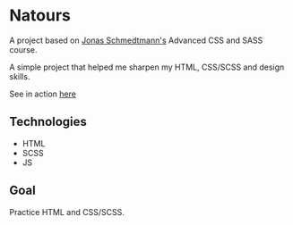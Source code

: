 # Natours

A project based on [Jonas Schmedtmann's](https://codingheroes.io/) Advanced CSS and SASS course.

A simple project that helped me sharpen my HTML, CSS/SCSS and design skills.

See in action [here](https://natours-danielfontoura.netlify.app/)

## Technologies

- HTML
- SCSS
- JS

## Goal

Practice HTML and CSS/SCSS.

